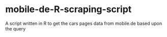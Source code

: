 # mobile-de-R-scraping-script
A script written in R to get the cars pages data from mobile.de based upon the query
